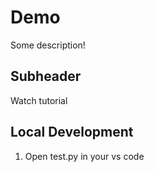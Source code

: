 # Demo

Some description!

## Subheader

Watch tutorial

## Local Development

1. Open test.py in your vs code
